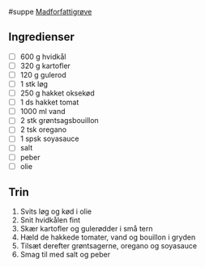 #suppe 
[Madforfattigrøve](https://www.madforfattigroeve.dk/opskrifter/333)

## Ingredienser
- [ ] 600 g hvidkål
- [ ] 320 g kartofler
- [ ] 120 g gulerod
- [ ] 1 stk løg
- [ ] 250 g hakket oksekød
- [ ] 1 ds hakket tomat
- [ ] 1000 ml vand
- [ ] 2 stk grøntsagsbouillon
- [ ] 2 tsk oregano
- [ ] 1 spsk soyasauce
- [ ] salt
- [ ] peber
- [ ] olie

## Trin
1. Svits løg og kød i olie
2. Snit hvidkålen fint
3. Skær kartofler og gulerødder i små tern
4. Hæld de hakkede tomater, vand og bouillon i gryden
5. Tilsæt derefter grøntsagerne, oregano og soyasauce
6. Smag til med salt og peber